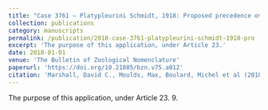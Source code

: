 ```yaml
---
title: "Case 3761 — Platypleurini Schmidt, 1918: Proposed precedence over Hamzaria Distant, 1905 to conserve nomenclatural stability in the Cicadidae (Insecta, Hemiptera, Auchenorrhyncha, Cicadoidea)"
collection: publications
category: manuscripts
permalink: /publication/2018-case-3761-platypleurini-schmidt-1918-pro
excerpt: 'The purpose of this application, under Article 23.'
date: 2018-01-01
venue: 'The Bulletin of Zoological Nomenclature'
paperurl: 'https://doi.org/10.21805/bzn.v75.a012'
citation: 'Marshall, David C., Moulds, Max, Boulard, Michel et al (2018). &quot;Case 3761 — Platypleurini Schmidt, 1918: Proposed precedence over Hamzaria Distant, 1905 to conserve nomenclatural stability in the Cicadidae (Insecta, Hemiptera, Auchenorrhyncha, Cicadoidea).&quot; <i>The Bulletin of Zoological Nomenclature</i> 75: 49--54.'
---
```


The purpose of this application, under Article 23. 9.
